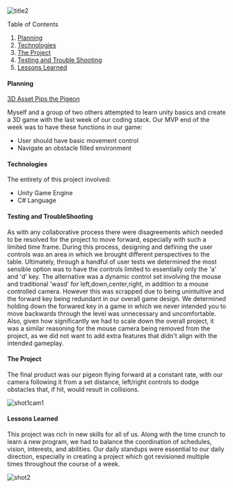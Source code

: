 ![title2](https://user-images.githubusercontent.com/75503351/192645055-1a895349-0cc0-42a3-88ed-ddff1ee4a5aa.jpg)


Table of Contents
1. [Planning](#markdown-header-planning)
2. [Technologies](#markdown-header-technologies)
3. [The Project](#markdown-header-testing-and-troubleshooting)
4. [Testing and Trouble Shooting](#markdown-header-the-project)
5. [Lessons Learned](#markdown-header-lessons-learned)


<h4 id="#markdown-header-planning">
Planning
</h4>

[3D Asset Pips the Pigeon](https://assetstore.unity.com/packages/3d/characters/animals/birds/pips-the-pigeon-quirky-series-178508)

Myself and a group of two others attempted to learn unity basics and create a 3D game with the last week of our coding stack.
Our MVP end of the week was to have these functions in our game:

* User should have basic movement control
* Navigate an obstacle filled environment


<h4 id="#markdown-header-technologies">
Technologies
</h4>

The entirety of this project involved:

* Unity Game Engine
* C# Language


<h4 id="#markdown-header-teseting-and-troubleshooting">
Testing and TroubleShooting
</h4>

As with any collaborative process there were disagreements which needed to be resolved for the project to move forward, especially with such a limited time frame.
During this process, designing and defining the user controls was an area in which we brought different perspectives to the table. 
Ultimately, through a handful of user tests we determined the most sensible option was to have the controls limited to essentially only the 'a' and 'd' key.
The alternative was a dynamic control set involving the mouse and traditional 'wasd' for left,down,center,right, in addition to a mouse controlled camera.
However this was scrapped due to being unintuitive and the forward key being redundant in our overall game design. We determined holding down the forwared key in a game in which we never intended you to move backwards through the level was unnecessary and uncomfortable. Also, given how significantly we had to scale down the overall project, it was a similar reasoning for the mouse camera being removed from the project, as we did not want to add extra features that didn't align with the intended gameplay. 


<h4 id="#markdown-header-the-project">
The Project
</h4>


The final product was our pigeon flying forward at a constant rate, with our camera following it from a set distance, left/right controls to dodge obstacles that, if hit, would result in collisions. 


![shot1![cam1](https://user-images.githubusercontent.com/75503351/192647394-5710481f-da6f-48db-9f68-a9bca9b69dd1.jpg)
](https://user-images.githubusercontent.com/75503351/192647339-81629a49-b059-4ca7-b2e4-76e9f757fac6.jpg)


<h4 id="#markdown-header-lessons-learned">
Lessons Learned
</h4>

This project was rich in new skills for all of us. Along with the time crunch to learn a new program, we had to balance the coordination of schedules, vision, interests, and abilities. Our daily standups were essential to our daily direction, especially in creating a project which got revisioned multiple times throughout the course of a week. 




![shot2](https://user-images.githubusercontent.com/75503351/192647363-dd8a5dea-f382-4c6f-9bbe-3ecfd4afb6f7.jpg)
